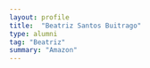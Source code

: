 ```yaml
---
layout: profile
title:  "Beatriz Santos Buitrago"
type: alumni
tag: "Beatriz"
summary: "Amazon"
---
```

